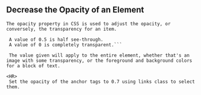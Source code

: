 ## Decrease the Opacity of an Element ##

    The opacity property in CSS is used to adjust the opacity, or conversely, the transparency for an item.

   ``` A value of 1 is opaque, which isn't transparent at all.
    A value of 0.5 is half see-through.
    A value of 0 is completely transparent.```

    The value given will apply to the entire element, whether that's an image with some transparency, or the foreground and background colors for a block of text.

<HR>
    Set the opacity of the anchor tags to 0.7 using links class to select them.
